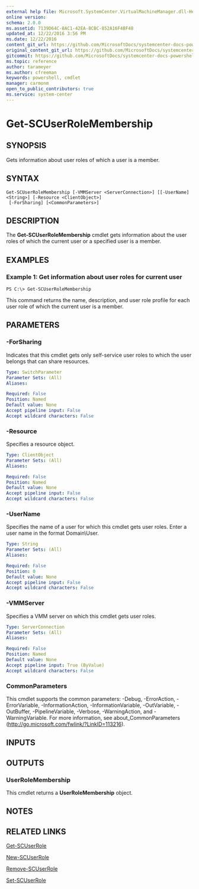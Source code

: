 ```yaml
---
external help file: Microsoft.SystemCenter.VirtualMachineManager.dll-Help.xml
online version: 
schema: 2.0.0
ms.assetid: 7139D64C-8AC1-42EA-8CBC-852A16F4BF48
updated_at: 12/22/2016 3:56 PM
ms.date: 12/22/2016
content_git_url: https://github.com/MicrosoftDocs/systemcenter-docs-powershell/blob/master/systemcenter-cmdlets/SystemCenter2016/VirtualMachineManager/vlatest/Get-SCUserRoleMembership.md
original_content_git_url: https://github.com/MicrosoftDocs/systemcenter-docs-powershell/blob/master/systemcenter-cmdlets/SystemCenter2016/VirtualMachineManager/vlatest/Get-SCUserRoleMembership.md
gitcommit: https://github.com/MicrosoftDocs/systemcenter-docs-powershell/blob/96e5647587661652225fbdd2c797cd4d59d542bc/systemcenter-cmdlets/SystemCenter2016/VirtualMachineManager/vlatest/Get-SCUserRoleMembership.md
ms.topic: reference
author: tarameyer
ms.author: cfreeman
keywords: powershell, cmdlet
manager: carmonm
open_to_public_contributors: true
ms.service: system-center
---
```


# Get-SCUserRoleMembership

## SYNOPSIS
Gets information about user roles of which a user is a member.

## SYNTAX

```
Get-SCUserRoleMembership [-VMMServer <ServerConnection>] [[-UserName] <String>] [-Resource <ClientObject>]
 [-ForSharing] [<CommonParameters>]
```

## DESCRIPTION
The **Get-SCUserRoleMembership** cmdlet gets information about the user roles of which the current user or a specified user is a member.

## EXAMPLES

### Example 1: Get information about user roles for current user
```
PS C:\> Get-SCUserRoleMembership
```

This command returns the name, description, and user role profile for each user role of which the current user is a member.

## PARAMETERS

### -ForSharing
Indicates that this cmdlet gets only self-service user roles to which the user belongs that can share resources.

```yaml
Type: SwitchParameter
Parameter Sets: (All)
Aliases: 

Required: False
Position: Named
Default value: None
Accept pipeline input: False
Accept wildcard characters: False
```

### -Resource
Specifies a resource object.

```yaml
Type: ClientObject
Parameter Sets: (All)
Aliases: 

Required: False
Position: Named
Default value: None
Accept pipeline input: False
Accept wildcard characters: False
```

### -UserName
Specifies the name of a user for which this cmdlet gets user roles.
Enter a user name in the format Domain\User.

```yaml
Type: String
Parameter Sets: (All)
Aliases: 

Required: False
Position: 0
Default value: None
Accept pipeline input: False
Accept wildcard characters: False
```

### -VMMServer
Specifies a VMM server on which this cmdlet gets user roles.

```yaml
Type: ServerConnection
Parameter Sets: (All)
Aliases: 

Required: False
Position: Named
Default value: None
Accept pipeline input: True (ByValue)
Accept wildcard characters: False
```

### CommonParameters
This cmdlet supports the common parameters: -Debug, -ErrorAction, -ErrorVariable, -InformationAction, -InformationVariable, -OutVariable, -OutBuffer, -PipelineVariable, -Verbose, -WarningAction, and -WarningVariable. For more information, see about_CommonParameters (http://go.microsoft.com/fwlink/?LinkID=113216).

## INPUTS

## OUTPUTS

### UserRoleMembership
This cmdlet returns a **UserRoleMembership** object.

## NOTES

## RELATED LINKS

[Get-SCUserRole](xref:SystemCenter2016/VirtualMachineManager/vlatest/Get-SCUserRole.md)

[New-SCUserRole](xref:SystemCenter2016/VirtualMachineManager/vlatest/New-SCUserRole.md)

[Remove-SCUserRole](xref:SystemCenter2016/VirtualMachineManager/vlatest/Remove-SCUserRole.md)

[Set-SCUserRole](xref:SystemCenter2016/VirtualMachineManager/vlatest/Set-SCUserRole.md)

